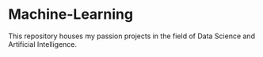 # Machine-Learning
This repository houses my passion projects in the field of Data Science and Artificial Intelligence.
